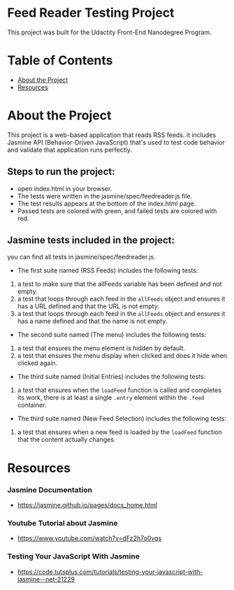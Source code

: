 # Feed Reader Testing Project 

This project was built for the Udactity Front-End Nanodegree Program.


# Table of Contents

* [About the Project](#about-the-project)
* [Resources](#resources)


# About the Project

This project is a web-based application that reads RSS feeds. it includes Jasmine API (Behavior-Driven JavaScript) that's used to test code behavior and validate that application runs perfectly.


## Steps to run the project:

* open index.html in your browser.
* The tests were written in the jasmine/spec/feedreader.js file.
* The test results appears at the bottom of the index.html page.
* Passed tests are colored with green, and failed tests are colored with red.


## Jasmine tests included in the project:
you can find all tests in jasmine/spec/feedreader.js.

* The first suite named (RSS Feeds) includes the following tests:
1.  a test to make sure that the allFeeds variable has been defined and not empty.
2. a test that loops through each feed in the `allFeeds` object and ensures it has a URL defined and that the URL is not empty.
3. a test that loops through each feed in the `allFeeds` object and ensures it has a name defined and that the name is not empty.

* The second suite named (The menu) includes the following tests:
1. a test that ensures the menu element is hidden by default. 
2. a test that ensures the menu display when clicked and does it hide when clicked again.

* The third suite named (Initial Entries) includes the following tests:
1. a test that ensures when the `loadFeed` function is called and completes its work, there is at least a single `.entry` element within the `.feed` container.

* The third suite named (New Feed Selection) includes the following tests:
1. a test that ensures when a new feed is loaded by the `loadFeed` function that the content actually changes.


# Resources
### Jasmine Documentation
* https://jasmine.github.io/pages/docs_home.html

### Youtube Tutorial about Jasmine
* https://www.youtube.com/watch?v=dFz2h7o0vqs

### Testing Your JavaScript With Jasmine
* https://code.tutsplus.com/tutorials/testing-your-javascript-with-jasmine--net-21229


